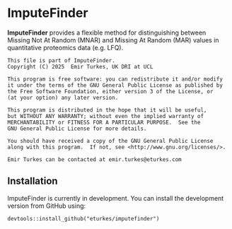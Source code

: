 # ImputeFinder

**ImputeFinder** provides a flexible method for distinguishing between Missing Not At Random (MNAR) and Missing At Random (MAR) values in quantitative proteomics data (e.g. LFQ). 


```
This file is part of ImputeFinder.
Copyright (C) 2025  Emir Turkes, UK DRI at UCL

This program is free software: you can redistribute it and/or modify
it under the terms of the GNU General Public License as published by
the Free Software Foundation, either version 3 of the License, or
(at your option) any later version.

This program is distributed in the hope that it will be useful,
but WITHOUT ANY WARRANTY; without even the implied warranty of
MERCHANTABILITY or FITNESS FOR A PARTICULAR PURPOSE.  See the
GNU General Public License for more details.

You should have received a copy of the GNU General Public License
along with this program.  If not, see <http://www.gnu.org/licenses/>.

Emir Turkes can be contacted at emir.turkes@eturkes.com
```

## Installation

ImputeFinder is currently in development. You can install the development version from GitHub using:

```
devtools::install_github("eturkes/imputefinder")
```
